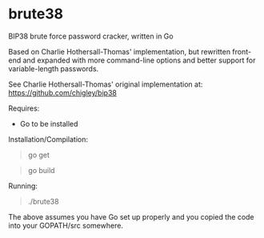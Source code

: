 brute38
=======

BIP38 brute force password cracker, written in Go

Based on Charlie Hothersall-Thomas' implementation, but rewritten front-end and expanded 
with more command-line options and better support for variable-length passwords. 

See Charlie Hothersall-Thomas' original implementation at: https://github.com/chigley/bip38

Requires:

- Go to be installed

Installation/Compilation:

> go get

> go build

Running:

> ./brute38

The above assumes you have Go set up properly and you copied the code into your GOPATH/src somewhere.
